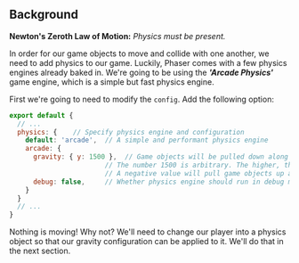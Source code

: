 ## Background

**Newton's Zeroth Law of Motion:** _Physics must be present._

In order for our game objects to move and collide with one another, we need to add physics to our game. Luckily, Phaser comes with a few physics engines already baked in. We're going to be using the **_'Arcade Physics'_** game engine, which is a simple but fast physics engine.

First we're going to need to modify the `config`. Add the following option:

```javascript
export default {
  // ...
  physics: {    // Specify physics engine and configuration
    default: 'arcade',  // A simple and performant physics engine
    arcade: {
      gravity: { y: 1500 },  // Game objects will be pulled down along the y-axis
                        // The number 1500 is arbitrary. The higher, the stronger the pull.
                        // A negative value will pull game objects up along the y-axis
      debug: false,     // Whether physics engine should run in debug mode
    }
  }
  // ...
}
```
<hint title="After you've applied physics and gravity">
Nothing is moving! Why not? We'll need to change our player into a physics object so that our gravity configuration can be applied to it. We'll do that in the next section.
</hint>

